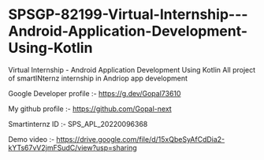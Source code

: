 # SPSGP-82199-Virtual-Internship---Android-Application-Development-Using-Kotlin
Virtual Internship - Android Application Development Using Kotlin
 All project of smartINternz internship in Andriop app development
 
Google Developer profile :- https://g.dev/Gopal73610


My github profile :- https://github.com/Gopal-next
 
Smartinternz ID :- SPS_APL_20220096368 


Demo video :- https://drive.google.com/file/d/15xQbeSyAfCdDia2-kYTs67vV2jmFSudC/view?usp=sharing
